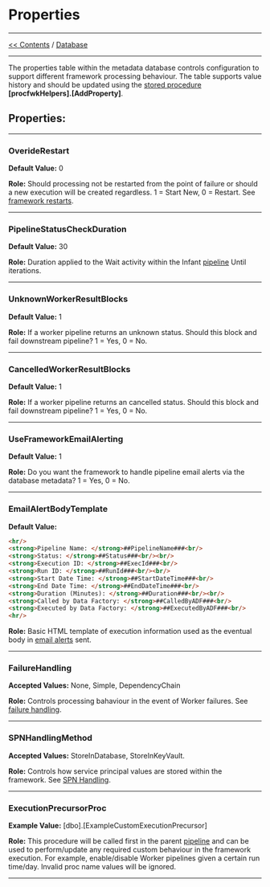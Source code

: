 # Properties

___
[<< Contents](/procfwk/contents) / [Database](/procfwk/database)

___

The properties table within the metadata database controls configuration to support different framework processing behaviour. The table supports value history and should be updated using the [stored procedure](/procfwk/storedprocedures) __[procfwkHelpers].[AddProperty]__.


## Properties:
___

### OverideRestart	

__Default Value:__ 0	

__Role:__ Should processing not be restarted from the point of failure or should a new execution will be created regardless. 1 = Start New, 0 = Restart. See [framework restarts](/procfwk/frameworkrestart).

___

### PipelineStatusCheckDuration	

__Default Value:__ 30	

__Role:__ Duration applied to the Wait activity within the Infant [pipeline](/procfwk/pipelines) Until iterations.

___

### UnknownWorkerResultBlocks	

__Default Value:__ 1	

__Role:__ If a worker pipeline returns an unknown status. Should this block and fail downstream pipeline? 1 = Yes, 0 = No.

___

### CancelledWorkerResultBlocks	

__Default Value:__ 1

__Role:__ If a worker pipeline returns an cancelled status. Should this block and fail downstream pipeline? 1 = Yes, 0 = No.

___

### UseFrameworkEmailAlerting	

__Default Value:__ 1

__Role:__ Do you want the framework to handle pipeline email alerts via the database metadata? 1 = Yes, 0 = No.

___

### EmailAlertBodyTemplate	

__Default Value:__ 
```html
<hr/>
<strong>Pipeline Name: </strong>##PipelineName###<br/>
<strong>Status: </strong>##Status###<br/><br/>
<strong>Execution ID: </strong>##ExecId###<br/>
<strong>Run ID: </strong>##RunId###<br/><br/>
<strong>Start Date Time: </strong>##StartDateTime###<br/>
<strong>End Date Time: </strong>##EndDateTime###<br/>
<strong>Duration (Minutes): </strong>##Duration###<br/><br/>
<strong>Called by Data Factory: </strong>##CalledByADF###<br/>
<strong>Executed by Data Factory: </strong>##ExecutedByADF###<br/>
<hr/>	
```

__Role:__ Basic HTML template of execution information used as the eventual body in [email alerts](/procfwk/emailalerting) sent.

___

### FailureHandling	

__Accepted Values:__ None, Simple, DependencyChain

__Role:__ Controls processing bahaviour in the event of Worker failures. See [failure handling](/procfwk/failurehandling).

___

### SPNHandlingMethod	

__Accepted Values:__ StoreInDatabase, StoreInKeyVault. 

__Role:__ Controls how service principal values are stored within the framework. See [SPN Handling](/procfwk/spnhandling).

___

### ExecutionPrecursorProc	

__Example Value:__ [dbo].[ExampleCustomExecutionPrecursor]	

__Role:__ This procedure will be called first in the parent [pipeline](/procfwk/pipelines) and can be used to perform/update any required custom behaviour in the framework execution. For example, enable/disable Worker pipelines given a certain run time/day. Invalid proc name values will be ignored.

___